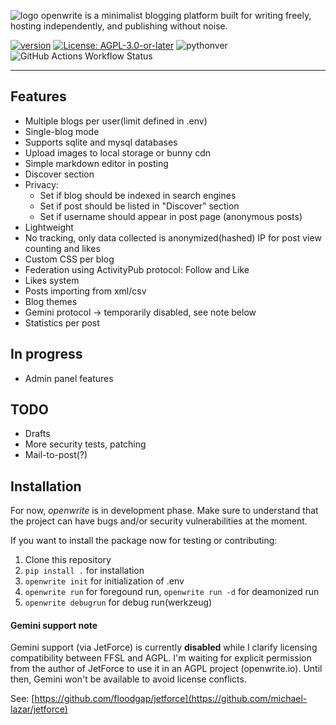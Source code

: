 ![logo](https://github.com/user-attachments/assets/5a0dc36c-1b62-40ba-b740-fe3b941b67fa)
openwrite is a minimalist blogging platform built for writing freely, hosting independently, and publishing without noise.

[![version](https://img.shields.io/badge/version-0.9.1-purple)](CHANGELOG.md)
[![License: AGPL-3.0-or-later](https://img.shields.io/badge/License-AGPL--3.0--or--later-blue.svg)](LICENSE)
![pythonver](https://img.shields.io/badge/python%20version-3.11-blue)
![GitHub Actions Workflow Status](https://img.shields.io/github/actions/workflow/status/openwriteio/openwrite/python-tests.yml)

---

## Features

- Multiple blogs per user(limit defined in .env)
- Single-blog mode
- Supports sqlite and mysql databases
- Upload images to local storage or bunny cdn
- Simple markdown editor in posting
- Discover section
- Privacy: 
    - Set if blog should be indexed in search engines
    - Set if post should be listed in "Discover" section
    - Set if username should appear in post page (anonymous posts)
- Lightweight
- No tracking, only data collected is anonymized(hashed) IP for post view counting and likes
- Custom CSS per blog
- Federation using ActivityPub protocol: Follow and Like
- Likes system
- Posts importing from xml/csv
- Blog themes
- Gemini protocol -> temporarily disabled, see note below
- Statistics per post

## In progress

- Admin panel features

## TODO

- Drafts
- More security tests, patching
- Mail-to-post(?)

## Installation

For now, *openwrite* is in development phase. Make sure to understand that the project can have bugs and/or security vulnerabilities at the moment. 

If you want to install the package now for testing or contributing:

1. Clone this repository
2. `pip install .` for installation 
3. `openwrite init` for initialization of .env
4. `openwrite run` for foregound run, `openwrite run -d` for deamonized run
5. `openwrite debugrun` for debug run(werkzeug)




#### Gemini support note

Gemini support (via JetForce) is currently **disabled** while I clarify licensing compatibility between FFSL and AGPL.
I'm waiting for explicit permission from the author of JetForce to use it in an AGPL project (openwrite.io).
Until then, Gemini won't be available to avoid license conflicts.

See: [https://github.com/floodgap/jetforce](https://github.com/michael-lazar/jetforce)
